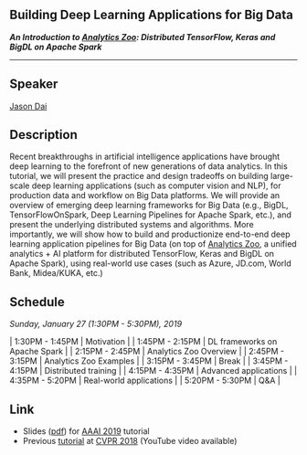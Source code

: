 ## Building Deep Learning Applications for Big Data
**_An Introduction to [Analytics Zoo](https://github.com/intel-analytics/analytics-zoo): Distributed TensorFlow, Keras and BigDL on Apache Spark_**

___

## Speaker
[Jason Dai](https://jason-dai.github.io/)

## Description
Recent breakthroughs in artificial intelligence applications have brought deep learning to the forefront of new generations of data analytics. In this tutorial, we will present the practice and design tradeoffs on building large-scale deep learning applications (such as computer vision and NLP), for production data and workflow on Big Data platforms. We will provide an overview of emerging deep learning frameworks for Big Data (e.g., BigDL, TensorFlowOnSpark, Deep Learning Pipelines for Apache Spark, etc.), and present the underlying distributed systems and algorithms. More importantly, we will show how to build and productionize end-to-end deep learning application pipelines for Big Data (on top of [Analytics Zoo](https://github.com/intel-analytics/analytics-zoo), a unified analytics + AI platform for distributed TensorFlow, Keras and BigDL on Apache Spark), using real-world use cases (such as Azure, JD.com, World Bank, Midea/KUKA, etc.)

## Schedule
_Sunday, January 27 (1:30PM - 5:30PM), 2019_

| 1:30PM - 1:45PM | Motivation |
| 1:45PM - 2:15PM | DL frameworks on Apache Spark |
| 2:15PM - 2:45PM | Analytics Zoo Overview |
| 2:45PM - 3:15PM | Analytics Zoo Examples |
| 3:15PM - 3:45PM | Break |
| 3:45PM - 4:15PM | Distributed training |
| 4:15PM - 4:35PM | Advanced applications |
| 4:35PM - 5:20PM | Real-world applications |
| 5:20PM - 5:30PM | Q&A |

## Link
* Slides ([pdf](slides/AI%20on%20Big%20Data%20(Jason%20Dai).pdf)) for [AAAI 2019](https://aaai.org/Conferences/AAAI-19/aaai19tutorials/#sp2) tutorial
* Previous [tutorial](https://jason-dai.github.io/cvpr2018/) at [CVPR 2018](http://cvpr2018.thecvf.com/program/tutorials) (YouTube video available)
